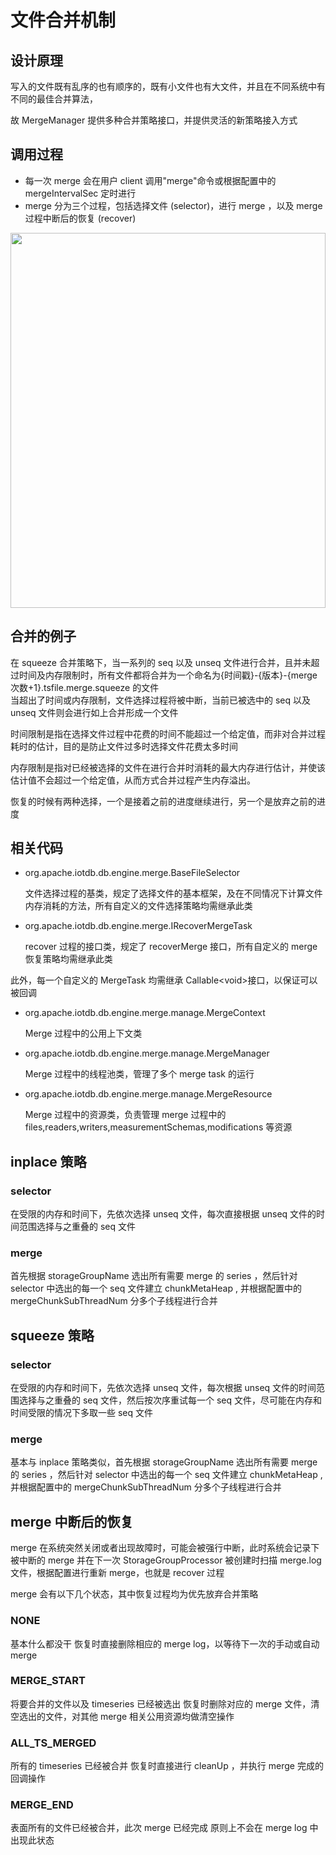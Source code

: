 <!--

    Licensed to the Apache Software Foundation (ASF) under one
    or more contributor license agreements.  See the NOTICE file
    distributed with this work for additional information
    regarding copyright ownership.  The ASF licenses this file
    to you under the Apache License, Version 2.0 (the
    "License"); you may not use this file except in compliance
    with the License.  You may obtain a copy of the License at
    
        http://www.apache.org/licenses/LICENSE-2.0
    
    Unless required by applicable law or agreed to in writing,
    software distributed under the License is distributed on an
    "AS IS" BASIS, WITHOUT WARRANTIES OR CONDITIONS OF ANY
    KIND, either express or implied.  See the License for the
    specific language governing permissions and limitations
    under the License.

-->

# 文件合并机制

## 设计原理

写入的文件既有乱序的也有顺序的，既有小文件也有大文件，并且在不同系统中有不同的最佳合并算法，

故 MergeManager 提供多种合并策略接口，并提供灵活的新策略接入方式

## 调用过程

- 每一次 merge 会在用户 client 调用"merge"命令或根据配置中的 mergeIntervalSec 定时进行
- merge 分为三个过程，包括选择文件 (selector)，进行 merge ，以及 merge 过程中断后的恢复 (recover)
<img style="width:100%; max-width:800px; max-height:600px; margin-left:auto; margin-right:auto; display:block;" src="https://user-images.githubusercontent.com/24886743/75313978-6c64b000-5899-11ea-8565-40b012f9c8a2.png">

## 合并的例子

在 squeeze 合并策略下，当一系列的 seq 以及 unseq 文件进行合并，且并未超过时间及内存限制时，所有文件都将合并为一个命名为{时间戳}-{版本}-{merge 次数+1}.tsfile.merge.squeeze 的文件
​    
当超出了时间或内存限制，文件选择过程将被中断，当前已被选中的 seq 以及 unseq 文件则会进行如上合并形成一个文件

时间限制是指在选择文件过程中花费的时间不能超过一个给定值，而非对合并过程耗时的估计，目的是防止文件过多时选择文件花费太多时间

内存限制是指对已经被选择的文件在进行合并时消耗的最大内存进行估计，并使该估计值不会超过一个给定值，从而方式合并过程产生内存溢出。

恢复的时候有两种选择，一个是接着之前的进度继续进行，另一个是放弃之前的进度

## 相关代码

* org.apache.iotdb.db.engine.merge.BaseFileSelector

    文件选择过程的基类，规定了选择文件的基本框架，及在不同情况下计算文件内存消耗的方法，所有自定义的文件选择策略均需继承此类
    
* org.apache.iotdb.db.engine.merge.IRecoverMergeTask
  
    recover 过程的接口类，规定了 recoverMerge 接口，所有自定义的 merge 恢复策略均需继承此类

此外，每一个自定义的 MergeTask 均需继承 Callable\<void\>接口，以保证可以被回调

* org.apache.iotdb.db.engine.merge.manage.MergeContext

    Merge 过程中的公用上下文类

* org.apache.iotdb.db.engine.merge.manage.MergeManager

    Merge 过程中的线程池类，管理了多个 merge task 的运行

* org.apache.iotdb.db.engine.merge.manage.MergeResource

    Merge 过程中的资源类，负责管理 merge 过程中的 files,readers,writers,measurementSchemas,modifications 等资源

## inplace 策略

### selector

在受限的内存和时间下，先依次选择 unseq 文件，每次直接根据 unseq 文件的时间范围选择与之重叠的 seq 文件

### merge

首先根据 storageGroupName 选出所有需要 merge 的 series ，然后针对 selector 中选出的每一个 seq 文件建立 chunkMetaHeap , 并根据配置中的 mergeChunkSubThreadNum 分多个子线程进行合并

## squeeze 策略

### selector

在受限的内存和时间下，先依次选择 unseq 文件，每次根据 unseq 文件的时间范围选择与之重叠的 seq 文件，然后按次序重试每一个 seq 文件，尽可能在内存和时间受限的情况下多取一些 seq 文件

### merge

基本与 inplace 策略类似，首先根据 storageGroupName 选出所有需要 merge 的 series ，然后针对 selector 中选出的每一个 seq 文件建立 chunkMetaHeap , 并根据配置中的 mergeChunkSubThreadNum 分多个子线程进行合并

## merge 中断后的恢复

merge 在系统突然关闭或者出现故障时，可能会被强行中断，此时系统会记录下被中断的 merge 并在下一次 StorageGroupProcessor 被创建时扫描 merge.log 文件，根据配置进行重新 merge，也就是 recover 过程

merge 会有以下几个状态，其中恢复过程均为优先放弃合并策略

### NONE
基本什么都没干
恢复时直接删除相应的 merge log，以等待下一次的手动或自动 merge

### MERGE_START
将要合并的文件以及 timeseries 已经被选出
恢复时删除对应的 merge 文件，清空选出的文件，对其他 merge 相关公用资源均做清空操作

### ALL_TS_MERGED
所有的 timeseries 已经被合并
恢复时直接进行 cleanUp ，并执行 merge 完成的回调操作

### MERGE_END
表面所有的文件已经被合并，此次 merge 已经完成
原则上不会在 merge log 中出现此状态
